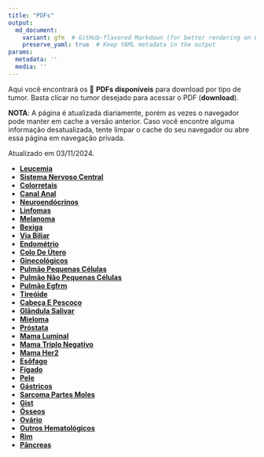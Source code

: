 ```yaml
---
title: "PDFs"
output: 
  md_document:
    variant: gfm  # GitHub-flavored Markdown (for better rendering on GitHub)
    preserve_yaml: true  # Keep YAML metadata in the output
params:
  metadata: ''
  media: ''
---
```


Aqui você encontrará os 📝 **PDFs disponíveis** para download por tipo
de tumor. Basta clicar no tumor desejado para acessar o PDF
(**download**).

**NOTA**: A página é atualizada diariamente, porém as vezes o navegador
pode manter em cache a versão anterior. Caso você encontre alguma
informação desatualizada, tente limpar o cache do seu navegador ou abre
essa página em navegação privada.

Atualizado em 03/11/2024.

- [**Leucemia**](https://coeoralmeds-e768.restdb.io/media/672722adf63b8048000475b6?download=true)
- [**Sistema Nervoso
  Central**](https://coeoralmeds-e768.restdb.io/media/672722aff63b8048000475b9?download=true)
- [**Colorretais**](https://coeoralmeds-e768.restdb.io/media/672722b1f63b8048000475be?download=true)
- [**Canal
  Anal**](https://coeoralmeds-e768.restdb.io/media/672722b2f63b8048000475c0?download=true)
- [**Neuroendócrinos**](https://coeoralmeds-e768.restdb.io/media/672722b3f63b8048000475c2?download=true)
- [**Linfomas**](https://coeoralmeds-e768.restdb.io/media/672722b4f63b8048000475c4?download=true)
- [**Melanoma**](https://coeoralmeds-e768.restdb.io/media/672722b5f63b8048000475c6?download=true)
- [**Bexiga**](https://coeoralmeds-e768.restdb.io/media/672722b6f63b8048000475c8?download=true)
- [**Via
  Biliar**](https://coeoralmeds-e768.restdb.io/media/672722b8f63b8048000475ca?download=true)
- [**Endométrio**](https://coeoralmeds-e768.restdb.io/media/672722b9f63b8048000475cc?download=true)
- [**Colo De
  Útero**](https://coeoralmeds-e768.restdb.io/media/672722baf63b8048000475ce?download=true)
- [**Ginecológicos**](https://coeoralmeds-e768.restdb.io/media/672722bbf63b8048000475d0?download=true)
- [**Pulmão Pequenas
  Células**](https://coeoralmeds-e768.restdb.io/media/672722bdf63b8048000475d3?download=true)
- [**Pulmão Não Pequenas
  Células**](https://coeoralmeds-e768.restdb.io/media/672722bef63b8048000475d5?download=true)
- [**Pulmão
  Egfrm**](https://coeoralmeds-e768.restdb.io/media/672722bff63b8048000475d7?download=true)
- [**Tireóide**](https://coeoralmeds-e768.restdb.io/media/672722c1f63b8048000475da?download=true)
- [**Cabeça E
  Pescoço**](https://coeoralmeds-e768.restdb.io/media/672722c3f63b8048000475dc?download=true)
- [**Glândula
  Salivar**](https://coeoralmeds-e768.restdb.io/media/672722c4f63b8048000475de?download=true)
- [**Mieloma**](https://coeoralmeds-e768.restdb.io/media/672722c5f63b8048000475e0?download=true)
- [**Próstata**](https://coeoralmeds-e768.restdb.io/media/672722c6f63b8048000475e2?download=true)
- [**Mama
  Luminal**](https://coeoralmeds-e768.restdb.io/media/672722c8f63b8048000475e6?download=true)
- [**Mama Triplo
  Negativo**](https://coeoralmeds-e768.restdb.io/media/672722caf63b8048000475e8?download=true)
- [**Mama
  Her2**](https://coeoralmeds-e768.restdb.io/media/672722cbf63b8048000475ea?download=true)
- [**Esôfago**](https://coeoralmeds-e768.restdb.io/media/672722ccf63b8048000475ec?download=true)
- [**Fígado**](https://coeoralmeds-e768.restdb.io/media/672722cef63b8048000475ef?download=true)
- [**Pele**](https://coeoralmeds-e768.restdb.io/media/672722cff63b8048000475f0?download=true)
- [**Gástricos**](https://coeoralmeds-e768.restdb.io/media/672722d0f63b8048000475f3?download=true)
- [**Sarcoma Partes
  Moles**](https://coeoralmeds-e768.restdb.io/media/672722d1f63b8048000475f5?download=true)
- [**Gist**](https://coeoralmeds-e768.restdb.io/media/672722d2f63b8048000475f6?download=true)
- [**Ósseos**](https://coeoralmeds-e768.restdb.io/media/672722d3f63b8048000475f8?download=true)
- [**Ovário**](https://coeoralmeds-e768.restdb.io/media/672722d5f63b8048000475fa?download=true)
- [**Outros
  Hematológicos**](https://coeoralmeds-e768.restdb.io/media/672722d6f63b8048000475fc?download=true)
- [**Rim**](https://coeoralmeds-e768.restdb.io/media/672722d7f63b8048000475fe?download=true)
- [**Pâncreas**](https://coeoralmeds-e768.restdb.io/media/672722d8f63b804800047600?download=true)

